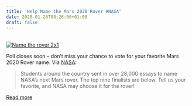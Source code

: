 ```yaml
---
title: 'Help Name the Mars 2020 Rover #NASA'
date: 2020-01-26T08:26:00+01:00
draft: false
---
```


[  
![Name the rover 2x1](https://cdn-blog.adafruit.com/uploads/2020/01/name-the-rover-2x1-1.jpg "name-the-rover-2x1.jpg")](https://mars.nasa.gov/mars2020/participate/name-the-rover/)

Poll closes soon – don’t miss your chance to vote for your favorite Mars 2020 Rover name. Via [NASA](https://mars.nasa.gov/mars2020/participate/name-the-rover/):

> Students around the country sent in over 28,000 essays to name NASA’s next Mars rover. The top nine finalists are below. Tell us your favorite, and NASA may choose it for the rover!

[Read more](https://mars.nasa.gov/mars2020/participate/name-the-rover/)